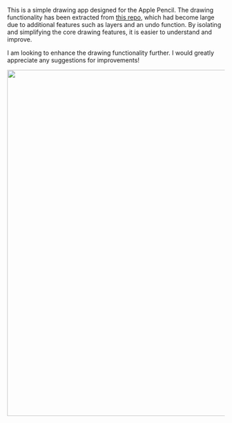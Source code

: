 This is a simple drawing app designed for the Apple Pencil. The drawing functionality has been extracted from <a href="https://github.com/eisukekusachi/HandDrawingSwiftMetal">this repo</a>, which had become large due to additional features such as layers and an undo function. By isolating and simplifying the core drawing features, it is easier to understand and improve.

I am looking to enhance the drawing functionality further. I would greatly appreciate any suggestions for improvements!

<img src = "https://github.com/eisukekusachi/SimpleApplePencilDrawing/assets/51893896/4cc14e79-8e0e-4b3a-b8af-fd6ea50c49ac" height = "800px" />
